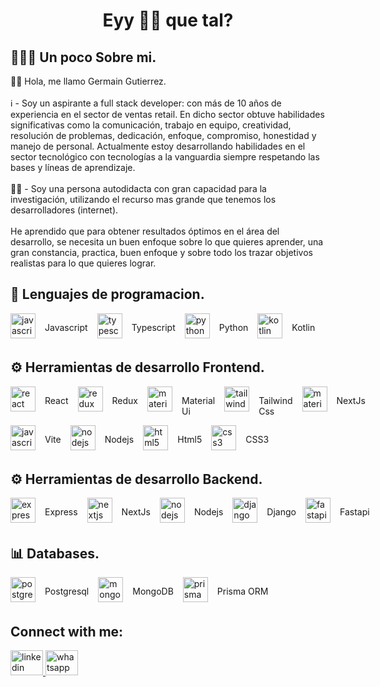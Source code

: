  <h1 align="Center"> Eyy 👋🏼 que tal? </h1>

<h2 align="left">🙋🏻‍♂️ Un poco Sobre mi.</h2>

<p align="left">👋🏼 Hola, me llamo Germain Gutierrez.<br><br> ℹ️ - Soy un aspirante a full stack developer: con más de 10 años de experiencia en el sector de ventas retail. En dicho sector obtuve habilidades significativas como la comunicación, trabajo en equipo, creatividad, resolución de problemas, dedicación, enfoque, compromiso, honestidad y manejo de personal. Actualmente estoy desarrollando habilidades en el sector tecnológico con tecnologías a la vanguardia siempre respetando las bases y líneas de aprendizaje.<br><br> 💪🏼 - Soy una persona autodidacta con gran capacidad para la investigación, utilizando el recurso mas grande que tenemos los desarrolladores (internet). <br><br> He aprendido que para obtener resultados óptimos en el área del desarrollo, se necesita un buen enfoque sobre lo que quieres aprender, una gran constancia, practica, buen enfoque y sobre todo los trazar objetivos realistas para lo que quieres lograr.</p>

###

<h2 align="left">📖 Lenguajes de programacion.</h2>

<div align="left">

 <div style="display: flex; justify-content: flex-start; gap: 15px">
 
  <img src="https://cdn.jsdelivr.net/gh/devicons/devicon/icons/javascript/javascript-original.svg" height="40" alt="javascript logo"  />
  <p>Javascript</p>
  
  <img src="https://cdn.jsdelivr.net/gh/devicons/devicon/icons/typescript/typescript-original.svg" height="40" alt="typescript logo"  />
  <p>Typescript</p>

<img src="https://cdn.freebiesupply.com/logos/large/2x/python-5-logo-png-transparent.png" height="40" alt="python logo"  />
<p>Python</p>

<img src="https://upload.wikimedia.org/wikipedia/commons/7/74/Kotlin_Icon.png" height="40" alt="kotlin logo"  />
<p>Kotlin</p>

  </div>
</div>

###

<h2 align="left">⚙ Herramientas de desarrollo Frontend.</h2>

<div align="left">

 <div style="display: flex; justify-content: flex-start; gap: 15px">
 
<img src="https://cdn.jsdelivr.net/gh/devicons/devicon/icons/react/react-original.svg" height="40" alt="react logo"  />
<p>React</p>

<img src="https://cdn.simpleicons.org/redux/764ABC" height="40" alt="redux logo"  />
<p>Redux</p>

<img src="https://cdn.jsdelivr.net/gh/devicons/devicon/icons/materialui/materialui-original.svg" height="40" alt="materialui logo"  />
<p>Material Ui</p>


<img src="https://cdn.jsdelivr.net/gh/devicons/devicon/icons/tailwindcss/tailwindcss-original-wordmark.svg" height="40" alt="tailwindcss logo"  />
<p>Tailwind Css</p>

<img src="https://cdn.worldvectorlogo.com/logos/next-js.svg" height="40" alt="materialui logo"  />
<p>NextJs</p>


  </div>
<div style="display: flex; justify-content: flex-start; gap: 15px">


  <img src="https://img.jsdelivr.com/github.com/vitejs.png" height="40" alt="javascript logo"  />
  <p>Vite</p>

<img src="https://cdn.jsdelivr.net/gh/devicons/devicon/icons/nodejs/nodejs-original.svg" height="40" alt="nodejs logo"  />
<p>Nodejs</p>

<img src="https://upload.wikimedia.org/wikipedia/commons/thumb/6/61/HTML5_logo_and_wordmark.svg/512px-HTML5_logo_and_wordmark.svg.png" height="40" alt="html5 logo"  />
<p>Html5</p>

<img src="https://upload.wikimedia.org/wikipedia/commons/thumb/6/62/CSS3_logo.svg/800px-CSS3_logo.svg.png" height="40" alt="css3 logo"  />
<p>CSS3</p>

</div>
</div>

<h2 align="left">⚙ Herramientas de desarrollo Backend.</h2>

<div align="left">

 <div style="display: flex; justify-content: flex-start; gap: 15px">
  
  <img src="https://adware-technologies.s3.amazonaws.com/uploads/technology/thumbnail/20/express-js.png" height="40" alt="express logo"  />
  <p>Express</p>

<img src="https://cdn.worldvectorlogo.com/logos/next-js.svg" height="40" alt="nextjs logo"  />
<p>NextJs</p>

<img src="https://cdn.jsdelivr.net/gh/devicons/devicon/icons/nodejs/nodejs-original.svg" height="40" alt="nodejs logo"  />
<p>Nodejs</p>


<img src="https://1000marcas.net/wp-content/uploads/2021/06/Django-Logo.png" height="40" alt="django logo"  />
  <p>Django</p>


  <img src="https://cdn.worldvectorlogo.com/logos/fastapi.svg" height="40" alt="fastapi logo"  />
  <p>Fastapi</p>


  </div>



</div>

<h2 align="left">📊 Databases.</h2>
<div align="left">

 <div style="display: flex; justify-content: flex-start; gap: 15px">

<img src="https://cdn.jsdelivr.net/gh/devicons/devicon/icons/postgresql/postgresql-original.svg" height="40" alt="postgresql logo"  />
  <p>Postgresql</p>

<img src="https://upload.wikimedia.org/wikipedia/commons/thumb/9/93/MongoDB_Logo.svg/1280px-MongoDB_Logo.svg.png" height="40" alt="mongodb logo"  />
  <p>MongoDB</p>
  
<img src="https://cdn.worldvectorlogo.com/logos/prisma-2.svg" height="40" alt="prisma logo"  />
  <p>Prisma ORM</p>

  </div>



</div>
<h2 align="left">Connect with me:</h2>

<div align="left">

  <a href="https://www.linkedin.com/in/gergg90/" target="_blank">
    <img src="https://raw.githubusercontent.com/maurodesouza/profile-readme-generator/master/src/assets/icons/social/linkedin/default.svg" width="52" height="40" alt="linkedin logo"  />
  </a>
  
  <a href="https://api.whatsapp.com/send/?phone=584125604696" target="_blank">
    <img src="https://raw.githubusercontent.com/maurodesouza/profile-readme-generator/master/src/assets/icons/social/whatsapp/default.svg" width="52" height="40" alt="whatsapp logo"  />
  </a>


</div>


<!--
**gergg90/gergg90** is a ✨ _special_ ✨ repository because its `README.md` (this file) appears on your GitHub profile.

Here are some ideas to get you started:

- 🔭 I’m currently working on ...
- 🌱 I’m currently learning ...
- 👯 I’m looking to collaborate on ...
- 🤔 I’m looking for help with ...
- 💬 Ask me about ...
- 📫 How to reach me: ...
- 😄 Pronouns: ...
- ⚡ Fun fact: ...
-->
